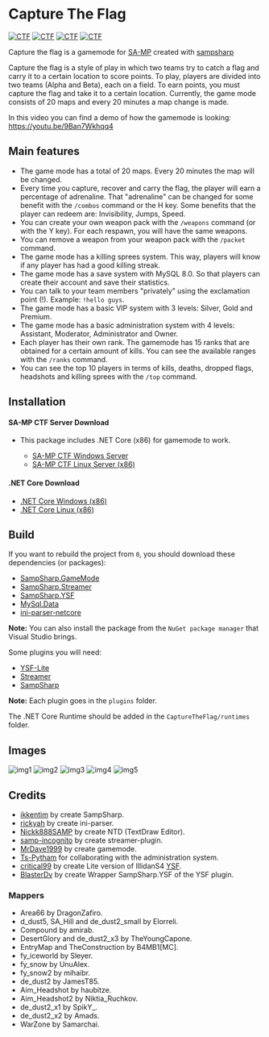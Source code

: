 # Capture The Flag
[![CTF](https://img.shields.io/badge/Capture%20The%20Flag-SA:MP-red)](https://github.com/MrDave1999/Capture-the-flag)
[![CTF](https://img.shields.io/badge/.NET%20Core-SampSharp.net-blue)](https://github.com/MrDave1999/Capture-the-flag)
[![CTF](https://img.shields.io/badge/GameMode-CSharp-yellow)](https://github.com/MrDave1999/Capture-the-flag)
[![CTF](https://img.shields.io/badge/Release-v6.5.8-green)](https://github.com/MrDave1999/Capture-the-flag)

Capture the flag is a gamemode for [SA-MP](https://www.sa-mp.com/) created with [sampsharp](https://github.com/ikkentim/SampSharp)

Capture the flag is a style of play in which two teams try to catch a flag and carry it to a certain location to score points.
To play, players are divided into two teams (Alpha and Beta), each on a field. To earn points, you must capture the flag and take it to a certain location.
Currently, the game mode consists of 20 maps and every 20 minutes a map change is made.

In this video you can find a demo of how the gamemode is looking: https://youtu.be/9Ban7Wkhqq4

## Main features

- The game mode has a total of 20 maps. Every 20 minutes the map will be changed.
- Every time you capture, recover and carry the flag, the player will earn a percentage of adrenaline. That "adrenaline" can be changed for some benefit with the `/combos` command or the H key. Some benefits that the player can redeem are: Invisibility, Jumps, Speed.
- You can create your own weapon pack with the `/weapons` command (or with the Y key). For each respawn, you will have the same weapons.
- You can remove a weapon from your weapon pack with the `/packet` command.
- The game mode has a killing sprees system. This way, players will know if any player has had a good killing streak.
- The game mode has a save system with MySQL 8.0. So that players can create their account and save their statistics.
- You can talk to your team members "privately" using the exclamation point (!).
  Example: `!hello guys`.
- The game mode has a basic VIP system with 3 levels: Silver, Gold and Premium.
- The game mode has a basic administration system with 4 levels: Assistant, Moderator, Administrator and Owner.
- Each player has their own rank. The gamemode has 15 ranks that are obtained for a certain amount of kills.
  You can see the available ranges with the `/ranks` command.
- You can see the top 10 players in terms of kills, deaths, dropped flags, headshots and killing sprees with the `/top` command.

## Installation

#### SA-MP CTF Server Download
- This package includes .NET Core (x86) for gamemode to work.

  - [SA-MP CTF Windows Server](https://github.com/MrDave1999/Capture-The-Flag/releases/download/6.5.8/Windows.Server.zip)
  - [SA-MP CTF Linux Server (x86)](https://github.com/MrDave1999/Capture-The-Flag/releases/download/6.5.8/Linux.Server.zip)

#### .NET Core Download 

  - [.NET Core Windows (x86)](https://download.visualstudio.microsoft.com/download/pr/11da2dd3-9946-49f4-9758-868dcfd9b479/5cc2813259ae85912c3484151637782e/dotnet-runtime-3.1.11-win-x86.exe)
  - [.NET Core Linux (x86)](https://deploy.timpotze.nl/packages/dotnet20200127.zip)

## Build

If you want to rebuild the project from `0`, you should download these dependencies (or packages):

- [SampSharp.GameMode](https://www.nuget.org/packages/SampSharp.GameMode/0.9.1)
- [SampSharp.Streamer](https://www.nuget.org/packages/SampSharp.Streamer/0.9.0)
- [SampSharp.YSF](https://www.nuget.org/packages/SampSharp.YSF/0.1.0-beta1)
- [MySql.Data](https://www.nuget.org/packages/MySql.Data/8.0.22)
- [ini-parser-netcore](https://www.nuget.org/packages/ini-parser-netcore/3.0.0)

**Note:** You can also install the package from the `NuGet package manager` that Visual Studio brings.

Some plugins you will need:

- [YSF-Lite](https://gitlab.com/critical99/ysf/-/releases)
- [Streamer](https://github.com/samp-incognito/samp-streamer-plugin/releases)
- [SampSharp](https://github.com/ikkentim/SampSharp/releases)

**Note:** Each plugin goes in the `plugins` folder.

The .NET Core Runtime should be added in the `CaptureTheFlag/runtimes` folder.

## Images

![img1](https://i.ibb.co/6Fm35n8/sa-mp-000.png)
![img2](https://i.ibb.co/WKXyxdn/sa-mp-001.png)
![img3](https://i.ibb.co/560HSpP/sa-mp-002.png)
![img4](https://i.ibb.co/6JGVFk8/sa-mp-003.png)
![img5](https://i.ibb.co/bNd0P65/sa-mp-004.png)

## Credits

- [ikkentim](https://github.com/ikkentim/SampSharp) by create SampSharp.
- [rickyah](https://github.com/rickyah/ini-parser) by create ini-parser.
- [Nickk888SAMP](https://github.com/Nickk888SAMP/TextDraw-Editor) by create NTD (TextDraw Editor).
- [samp-incognito](https://github.com/samp-incognito/samp-streamer-plugin) by create streamer-plugin.
- [MrDave1999](https://github.com/MrDave1999/Capture-The-Flag) by create gamemode.
- [Ts-Pytham](https://github.com/Ts-Pytham) for collaborating with the administration system.
- [critical99](https://gitlab.com/critical99/ysf) by create Lite version of IllidanS4 [YSF](https://github.com/IllidanS4/YSF).
- [BlasterDv](https://github.com/BlasterDv/SampSharp-YSF) by create Wrapper SampSharp.YSF of the YSF plugin.

### Mappers

- Area66 by DragonZafiro.
- d_dust5, SA_Hill and de_dust2_small by Elorreli.
- Compound by amirab. 
- DesertGlory and de_dust2_x3 by TheYoungCapone.
- EntryMap and TheConstruction by B4MB1[MC].
- fy_iceworld by Sleyer.
- fy_snow by UnuAlex.
- fy_snow2 by mihaibr.
- de_dust2 by JamesT85.
- Aim_Headshot by haubitze.
- Aim_Headshot2 by Niktia_Ruchkov.
- de_dust2_x1 by SpikY_.
- de_dust2_x2 by Amads.
- WarZone by Samarchai.
